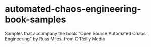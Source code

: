 # automated-chaos-engineering-book-samples
Samples that accompany the book "Open Source Automated Chaos Engineering" by Russ Miles, from O'Reilly Media

